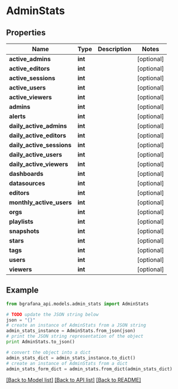 # AdminStats


## Properties
Name | Type | Description | Notes
------------ | ------------- | ------------- | -------------
**active_admins** | **int** |  | [optional] 
**active_editors** | **int** |  | [optional] 
**active_sessions** | **int** |  | [optional] 
**active_users** | **int** |  | [optional] 
**active_viewers** | **int** |  | [optional] 
**admins** | **int** |  | [optional] 
**alerts** | **int** |  | [optional] 
**daily_active_admins** | **int** |  | [optional] 
**daily_active_editors** | **int** |  | [optional] 
**daily_active_sessions** | **int** |  | [optional] 
**daily_active_users** | **int** |  | [optional] 
**daily_active_viewers** | **int** |  | [optional] 
**dashboards** | **int** |  | [optional] 
**datasources** | **int** |  | [optional] 
**editors** | **int** |  | [optional] 
**monthly_active_users** | **int** |  | [optional] 
**orgs** | **int** |  | [optional] 
**playlists** | **int** |  | [optional] 
**snapshots** | **int** |  | [optional] 
**stars** | **int** |  | [optional] 
**tags** | **int** |  | [optional] 
**users** | **int** |  | [optional] 
**viewers** | **int** |  | [optional] 

## Example

```python
from bgrafana_api.models.admin_stats import AdminStats

# TODO update the JSON string below
json = "{}"
# create an instance of AdminStats from a JSON string
admin_stats_instance = AdminStats.from_json(json)
# print the JSON string representation of the object
print AdminStats.to_json()

# convert the object into a dict
admin_stats_dict = admin_stats_instance.to_dict()
# create an instance of AdminStats from a dict
admin_stats_form_dict = admin_stats.from_dict(admin_stats_dict)
```
[[Back to Model list]](../README.md#documentation-for-models) [[Back to API list]](../README.md#documentation-for-api-endpoints) [[Back to README]](../README.md)


